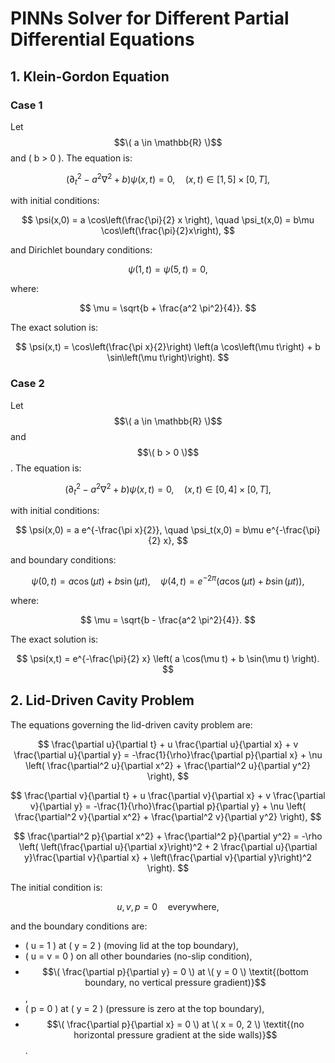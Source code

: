  # PINNs Solver for Different Partial Differential Equations

## 1. Klein-Gordon Equation

### Case 1
Let $$\( a \in \mathbb{R} \)$$ and \( b > 0 \). The equation is:

$$
\left(\partial_t^2 - a^2 \nabla^2 + b \right)\psi(x,t) = 0, \quad (x,t) \in [1, 5] \times [0,T],
$$

with initial conditions:

$$
\psi(x,0) = a \cos\left(\frac{\pi}{2} x \right), \quad \psi_t(x,0) = b\mu \cos\left(\frac{\pi}{2}x\right),
$$

and Dirichlet boundary conditions:

$$
\psi(1,t) = \psi(5,t) = 0,
$$

where:

$$
\mu = \sqrt{b + \frac{a^2 \pi^2}{4}}.
$$

The exact solution is:

$$
\psi(x,t) = \cos\left(\frac{\pi x}{2}\right) \left(a \cos\left(\mu t\right) + b \sin\left(\mu t\right)\right).
$$

### Case 2
Let $$\( a \in \mathbb{R} \)$$ and $$\( b > 0 \)$$. The equation is:

$$
\left(\partial_t^2 - a^2 \nabla^2 + b \right)\psi(x,t) = 0, \quad (x,t) \in [0, 4] \times [0,T],
$$

with initial conditions:

$$
\psi(x,0) = a e^{-\frac{\pi x}{2}}, \quad \psi_t(x,0) = b\mu e^{-\frac{\pi}{2} x},
$$

and boundary conditions:

$$
\psi(0,t) = a \cos(\mu t) + b \sin(\mu t), \quad \psi(4,t) = e^{-2\pi}\left(a \cos(\mu t) + b \sin(\mu t)\right),
$$

where:

$$
\mu = \sqrt{b - \frac{a^2 \pi^2}{4}}.
$$

The exact solution is:

$$
\psi(x,t) = e^{-\frac{\pi}{2} x} \left( a \cos(\mu t) + b \sin(\mu t) \right).
$$

## 2. Lid-Driven Cavity Problem

The equations governing the lid-driven cavity problem are:

$$
\frac{\partial u}{\partial t} + u \frac{\partial u}{\partial x} + v \frac{\partial u}{\partial y} = -\frac{1}{\rho}\frac{\partial p}{\partial x} + \nu \left( \frac{\partial^2 u}{\partial x^2} + \frac{\partial^2 u}{\partial y^2} \right),
$$

$$
\frac{\partial v}{\partial t} + u \frac{\partial v}{\partial x} + v \frac{\partial v}{\partial y} = -\frac{1}{\rho}\frac{\partial p}{\partial y} + \nu \left( \frac{\partial^2 v}{\partial x^2} + \frac{\partial^2 v}{\partial y^2} \right),
$$

$$
\frac{\partial^2 p}{\partial x^2} + \frac{\partial^2 p}{\partial y^2} = -\rho \left( \left(\frac{\partial u}{\partial x}\right)^2 + 2 \frac{\partial u}{\partial y}\frac{\partial v}{\partial x} + \left(\frac{\partial v}{\partial y}\right)^2 \right).
$$

The initial condition is:

$$
u, v, p = 0 \quad \text{everywhere},
$$

and the boundary conditions are:

- \( u = 1 \) at \( y = 2 \) (moving lid at the top boundary),
- \( u = v = 0 \) on all other boundaries (no-slip condition),
- $$\( \frac{\partial p}{\partial y} = 0 \) at \( y = 0 \) \textit{(bottom boundary, no vertical pressure gradient)}$$,
- \( p = 0 \) at \( y = 2 \) (pressure is zero at the top boundary),
- $$\( \frac{\partial p}{\partial x} = 0 \) at \( x = 0, 2 \) \textit{(no horizontal pressure gradient at the side walls)}$$.

